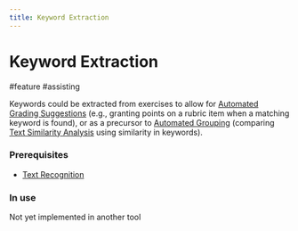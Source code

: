 ```yaml
---
title: Keyword Extraction
---
```


# Keyword Extraction

#feature #assisting

Keywords could be extracted from exercises to allow for [Automated Grading Suggestions](research/features/definitions/automated-grading-suggestions.md) (e.g., granting points on a rubric item when a matching keyword is found), or as a precursor to [Automated Grouping](research/features/definitions/automated-grouping.md) (comparing [Text Similarity Analysis](research/features/definitions/text-similarity-analysis.md) using similarity in keywords).

### Prerequisites

- [Text Recognition](research/features/definitions/text-recognition.md)

### In use

Not yet implemented in another tool
